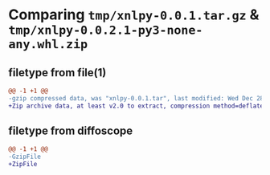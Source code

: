 # Comparing `tmp/xnlpy-0.0.1.tar.gz` & `tmp/xnlpy-0.0.2.1-py3-none-any.whl.zip`

## filetype from file(1)

```diff
@@ -1 +1 @@
-gzip compressed data, was "xnlpy-0.0.1.tar", last modified: Wed Dec 28 20:42:42 2022, max compression
+Zip archive data, at least v2.0 to extract, compression method=deflate
```

## filetype from diffoscope

```diff
@@ -1 +1 @@
-GzipFile
+ZipFile
```

